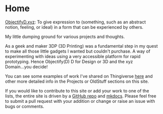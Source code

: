 # Home



[ObjectifyD.xyz](http://objectifyd.xyz): To give expression to (something, such as an abstract notion, feeling, or ideal) in a form that can be experienced by others.

My little dumping ground for various projects and thoughts.

As a geek and maker 3DP (3D Printing) was a fundamental step in my quest to make all those little gadgets I wanted but couldn't purchase. A way of experimenting with ideas using a very accessible platform for rapid prototyping. Hence Objectify(D) D for Design or 3D and the xyz Domain...you decide!

You can see some examples of work I've shared on Thingiverse [here](https://www.thingiverse.com/digimatic/designs) and other more detailed info in the Projects or OldStuff sections on this site.

If you would like to contribute to this site or add your work to one of the lists, the entire site is driven by a [GitHub repo](https://github.com) and [mkdocs](https://www.mkdocs.org/). Please feel free to submit a pull request with your addition or change or raise an issue with bugs or comments.